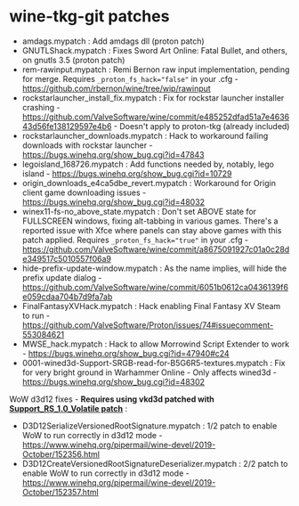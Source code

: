 # wine-tkg-git patches

- amdags.mypatch : Add amdags dll (proton patch)
- GNUTLShack.mypatch : Fixes Sword Art Online: Fatal Bullet, and others, on gnutls 3.5 (proton patch)
- rem-rawinput.mypatch : Remi Bernon raw input implementation, pending for merge. Requires `_proton_fs_hack="false"` in your .cfg - https://github.com/rbernon/wine/tree/wip/rawinput
- rockstarlauncher_install_fix.mypatch : Fix for rockstar launcher installer crashing - https://github.com/ValveSoftware/wine/commit/e485252dfad51a7e463643d56fe138129597e4b6 - Doesn't apply to proton-tkg (already included)
- rockstarlauncher_downloads.mypatch : Hack to workaround failing downloads with rockstar launcher - https://bugs.winehq.org/show_bug.cgi?id=47843
- legoisland_168726.mypatch : Add functions needed by, notably, lego island - https://bugs.winehq.org/show_bug.cgi?id=10729
- origin_downloads_e4ca5dbe_revert.mypatch : Workaround for Origin client game downloading issues - https://bugs.winehq.org/show_bug.cgi?id=48032
- winex11-fs-no_above_state.mypatch : Don't set ABOVE state for FULLSCREEN windows, fixing alt-tabbing in various games. There's a reported issue with Xfce where panels can stay above games with this patch applied. Requires `_proton_fs_hack="true"` in your .cfg - https://github.com/ValveSoftware/wine/commit/a8675091927c01a0c28de349517c5010557f06a9
- hide-prefix-update-window.mypatch : As the name implies, will hide the prefix update dialog - https://github.com/ValveSoftware/wine/commit/6051b0612ca0436139f6e059cdaa704b7d9fa7ab
- FinalFantasyXVHack.mypatch : Hack enabling Final Fantasy XV Steam to run - https://github.com/ValveSoftware/Proton/issues/74#issuecomment-553084621
- MWSE_hack.mypatch : Hack to allow Morrowind Script Extender to work - https://bugs.winehq.org/show_bug.cgi?id=47940#c24
- 0001-wined3d-Support-SRGB-read-for-B5G6R5-textures.mypatch : Fix for very bright ground in Warhammer Online - Only affects wined3d - https://bugs.winehq.org/show_bug.cgi?id=48302

WoW d3d12 fixes - **Requires using vkd3d patched with [Support_RS_1.0_Volatile patch](https://github.com/Tk-Glitch/PKGBUILDS/blob/master/community-patches/vkd3d-git/Support_RS_1.0_Volatile.mypatch)** :
- D3D12SerializeVersionedRootSignature.mypatch : 1/2 patch to enable WoW to run correctly in d3d12 mode - https://www.winehq.org/pipermail/wine-devel/2019-October/152356.html
- D3D12CreateVersionedRootSignatureDeserializer.mypatch : 2/2 patch to enable WoW to run correctly in d3d12 mode - https://www.winehq.org/pipermail/wine-devel/2019-October/152357.html
